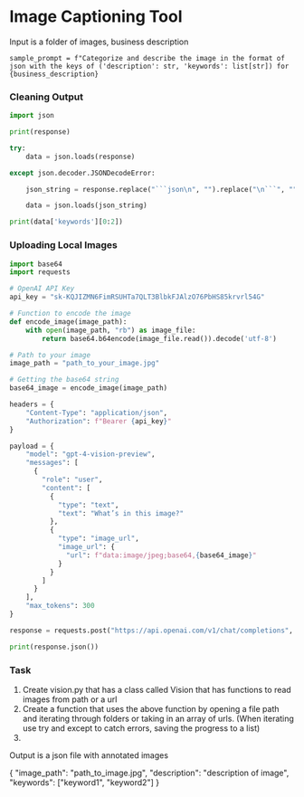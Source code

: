 # Image Captioning Tool

Input is a folder of images, business description

`sample_prompt = f"Categorize and describe the image in the format of json with the keys of ('description': str, 'keywords': list[str]) for {business_description}`

### Cleaning Output

```python
import json

print(response)

try:
    data = json.loads(response)

except json.decoder.JSONDecodeError:

    json_string = response.replace("```json\n", "").replace("\n```", "")

    data = json.loads(json_string)

print(data['keywords'][0:2])
```

### Uploading Local Images

```python
import base64
import requests

# OpenAI API Key
api_key = "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"

# Function to encode the image
def encode_image(image_path):
    with open(image_path, "rb") as image_file:
        return base64.b64encode(image_file.read()).decode('utf-8')

# Path to your image
image_path = "path_to_your_image.jpg"

# Getting the base64 string
base64_image = encode_image(image_path)

headers = {
    "Content-Type": "application/json",
    "Authorization": f"Bearer {api_key}"
}

payload = {
    "model": "gpt-4-vision-preview",
    "messages": [
      {
        "role": "user",
        "content": [
          {
            "type": "text",
            "text": "What’s in this image?"
          },
          {
            "type": "image_url",
            "image_url": {
              "url": f"data:image/jpeg;base64,{base64_image}"
            }
          }
        ]
      }
    ],
    "max_tokens": 300
}

response = requests.post("https://api.openai.com/v1/chat/completions", headers=headers, json=payload)

print(response.json())
```

### Task

1. Create vision.py that has a class called Vision that has functions to read images from path or a url
2. Create a function that uses the above function by opening a file path and iterating through folders or taking in an array of urls. (When iterating use try and except to catch errors, saving the progress to a list)
3. 

Output is a json file with annotated images

{
    "image_path": "path_to_image.jpg",
    "description": "description of image",
    "keywords": ["keyword1", "keyword2"]
}
